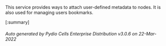 






This service provides ways to attach user-defined metadata to nodes. It is also used for managing users bookmarks.

[:summary]

###### Auto generated by Pydio Cells Enterprise Distribution v3.0.6 on 22-Mar-2022
